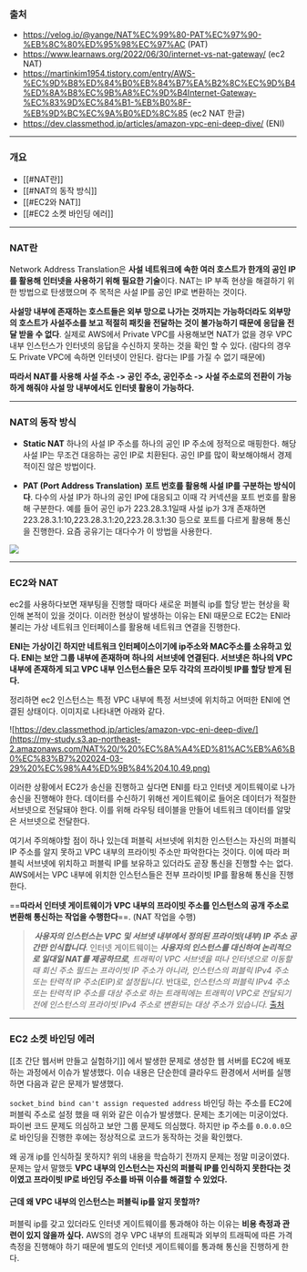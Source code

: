 ### 출처
* https://velog.io/@yange/NAT%EC%99%80-PAT%EC%97%90-%EB%8C%80%ED%95%98%EC%97%AC (PAT)
* https://www.learnaws.org/2022/06/30/internet-vs-nat-gateway/ (ec2 NAT)
* https://martinkim1954.tistory.com/entry/AWS-%EC%9D%B8%ED%84%B0%EB%84%B7%EA%B2%8C%EC%9D%B4%ED%8A%B8%EC%9B%A8%EC%9D%B4Internet-Gateway-%EC%83%9D%EC%84%B1-%EB%B0%8F-%EB%9D%BC%EC%9A%B0%ED%8C%85 (ec2 NAT 한글)
* https://dev.classmethod.jp/articles/amazon-vpc-eni-deep-dive/ (ENI)
___
### 개요
* [[#NAT란]]
* [[#NAT의 동작 방식]]
* [[#EC2와 NAT]]
* [[#EC2 소켓 바인딩 에러]]
___
### NAT란

Network Address Translation은 **사설 네트워크에 속한 여러 호스트가 한개의 공인 IP를 활용해 인터넷을 사용하기 위해 필요한 기술**이다. <span class="red red-bg">NAT는 IP 부족 현상을 해결하기 위한 방법으로 탄생했으며 주 목적은 사설 IP를 공인 IP로 변환하는 것이다.</span>

**사설망 내부에 존재하는 호스트들은 외부 망으로 나가는 것까지는 가능하더라도 외부망의 호스트가 사설주소를 보고 적절히 패킷을 전달하는 것이 불가능하기 때문에 응답을 전달 받을 수 없다**. 실제로 AWS에서 Private VPC를 사용해보면 NAT가 없을 경우 VPC 내부 인스턴스가 인터넷의 응답을 수신하지 못하는 것을 확인 할 수 있다. (람다의 경우도 Private VPC에 속하면 인터넷이 안된다. 람다는 IP를 가질 수 없기 때문에)

**따라서 NAT를 사용해 사설 주소 -> 공인 주소,  공인주소 -> 사설 주소로의 전환이 가능하게 해줘야 사설 망 내부에서도 인터넷 활용이 가능하다.**
___
### NAT의 동작 방식

* **Static NAT**
	하나의 사설 IP 주소를 하나의 공인 IP 주소에 정적으로 매핑한다. 해당 사설 IP는 무조건 대응하는 공인 IP로 치환된다. 공인 IP를 많이 확보해야해서 경제적이진 않은 방법이다.

*  **PAT (Port Address Translation)**
	**포트 번호를 활용해 사설 IP를 구분하는 방식이다**. 다수의 사설 IP가 하나의 공인 IP에 대응되고 이때 각 커넥션을 포트 번호를 활용해 구분한다. 예를 들어 공인 ip가 223.28.3.1일때 사설 ip가 3개 존재하면 223.28.3.1:10,223.28.3.1:20,223.28.3.1:30 등으로 포트를 다르게 활용해 통신을 진행한다.
	요즘 공유기는 대다수가 이 방법을 사용한다.

![](https://my-study.s3.ap-northeast-2.amazonaws.com/NAT%20/%20Pasted%20image%2020231222172040.png)
____
### EC2와 NAT

ec2를 사용하다보면 재부팅을 진행할 때마다 새로운 퍼블릭 ip를 할당 받는 현상을 확인해 본적이 있을 것이다. 이러한 현상이 발생하는 이유는 ENI 때문으로 EC2는 ENI라 불리는 가상 네트워크 인터페이스를 활용해 네트워크 연결을 진행한다. 

**ENI는 가상이긴 하지만 네트워크 인터페이스이기에 ip주소와 MAC주소를 소유하고 있다. ENI는 보안 그룹 내부에 존재하며 하나의 서브넷에 연결된다. 서브넷은 하나의 VPC 내부에 존재하게 되고 VPC 내부 인스턴스들은 모두 각각의 프라이빗 IP를 할당 받게 된다.** 

정리하면 ec2 인스턴스는 특정 VPC 내부에 특정 서브넷에 위치하고 어떠한 ENI에 연결된 상태이다. 이미지로 나타내면 아래와 같다.

![https://dev.classmethod.jp/articles/amazon-vpc-eni-deep-dive/](https://my-study.s3.ap-northeast-2.amazonaws.com/NAT%20/%20%EC%8A%A4%ED%81%AC%EB%A6%B0%EC%83%B7%202024-03-29%20%EC%98%A4%ED%9B%84%204.10.49.png)

이러한 상황에서 EC2가 송신을 진행하고 싶다면 ENI를 타고 인터넷 게이트웨이로 나가 송신을 진행해야 한다. 데이터를 수신하기 위해선 게이트웨이로 들어온 데이터가 적절한 서브넷으로 전달돼야 한다. 이를 위해 라우팅 테이블을 만들어 네트워크 데이터를 알맞은 서브넷으로 전달한다. 

여기서 주의해야할 점이 하나 있는데 <span class="red red-bg">퍼블릭 서브넷에 위치한 인스턴스는 자신의 퍼블릭 IP 주소를 알지 못하고 VPC 내부의 프라이빗 주소만 파악한다는 것이다. 이에 따라 퍼블릭 서브넷에 위치하고 퍼블릭 IP를 보유하고 있더라도 곧장 통신을 진행할 수는 없다.</span> AWS에서는 VPC 내부에 위치한 인스턴스들은 전부 프라이빗  IP를 활용해 통신을 진행한다.

==**따라서 인터넷 게이트웨이가 VPC 내부의 프라이빗 주소를 인스턴스의 공개 주소로 변환해 통신하는 작업을 수행한다**==. (NAT 작업을 수행)

>  _**사용자의 인스턴스는 VPC 및 서브넷 내부에서 정의된 프라이빗(내부) IP 주소 공간만 인식합니다**_. 인터넷 게이트웨이는 _**사용자의 인스턴스를 대신하여 논리적으로 일대일 NAT를 제공하므로**, 트래픽이 VPC 서브넷을 떠나 인터넷으로 이동할 때 회신 주소 필드는 프라이빗 IP 주소가 아니라, 인스턴스의 퍼블릭 IPv4 주소 또는 탄력적 IP 주소(EIP)로 설정됩니다_. 반대로, _인스턴스의 퍼블릭 IPv4 주소 또는 탄력적 IP 주소를 대상 주소로 하는 트래픽에는 트래픽이 VPC로 전달되기 전에 인스턴스의 프라이빗 IPv4 주소로 변환되는 대상 주소가 있습니다._ [출처](https://docs.aws.amazon.com/ko_kr/vpc/latest/userguide/VPC_Internet_Gateway.html)

____
### EC2 소켓 바인딩 에러

[[초 간단 웹서버 만들고 실험하기]] 에서 발생한 문제로 생성한 웹 서버를 EC2에 배포하는 과정에서 이슈가 발생했다. 이슈 내용은 단순한데 클라우드 환경에서 서버를 실행하면 다음과 같은 문제가 발생했다.

`socket_bind bind can't assign requested address` 바인딩 하는 주소를 EC2에 퍼블릭 주소로 설정 했을 때 위와 같은 이슈가 발생했다. 문제는 초기에는 미궁이었다. 파이썬 코드 문제도 의심하고 보안 그룹 문제도 의심했다. 하지만 ip 주소를 `0.0.0.0`으로 바인딩을 진행한 후에는 정상적으로 코드가 동작하는 것을 확인했다.

왜 공개 ip를 인식하질 못하지? 위의 내용을 학습하기 전까지 문제는 정말 미궁이였다. 문제는 앞서 말했듯 **VPC 내부의 인스턴스는 자신의 퍼블릭 IP를 인식하지 못한다는 것이였고 프라이빗 IP로 바인딩 주소를 바꿔 이슈를 해결할 수 있었다.**

#### 근데 왜 VPC 내부의 인스턴스는 퍼블릭 ip를 알지 못할까?
퍼블릭 ip를 갖고 있더라도 인터넷 게이트웨이를 통과해야 하는 이유는 **비용 측정과 관련이 있지 않을까 싶다.** AWS의 경우 VPC 내부의 트래픽과 외부의 트래픽에 따른 가격 측정을 진행해야 하기 때문에 별도의 인터넷 게이트웨이를 통과해 통신을 진행하게 한다.
